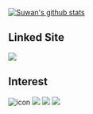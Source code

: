  [![Suwan's github stats](https://github-readme-stats.vercel.app/api?username=Grimdal032)](https://github.com/anuraghazra/github-readme-stats)

## Linked Site
<a href="https://ksw0627.tistory.com/" target="_blank"><img src="https://img.shields.io/badge/Tistory-000000?style=flat-square&logo=Tistory&logoColor=white"/></a>

## Interest
<img alt="icon" src ="https://img.shields.io/badge/JavaScript-52B54B.svg?&style=for-the-badge&logo=JavaScript&logoColor=white"> <img src="https://img.shields.io/badge/typescript-3178C6?style=for-the-badge&logo=typescript&logoColor=black">
<img src="https://img.shields.io/badge/nestjs-E0234E?style=for-the-badge&logo=nestjs&logoColor=black">
<img src="https://img.shields.io/badge/mysql-4479A1?style=for-the-badge&logo=mysql&logoColor=black">

